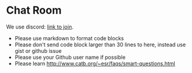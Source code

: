 # Chat Room

We use discord: [link to join](https://discord.gg/CpevuvY).

* Please use markdown to format code blocks
* Please don't send code block larger than 30 lines to here, instead use gist or github issue
* Please use your Github user name if possible
* Please learn http://www.catb.org/~esr/faqs/smart-questions.html
